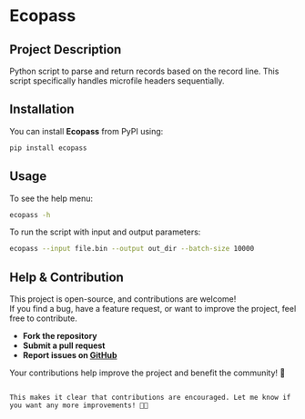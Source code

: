 # Ecopass

## Project Description
Python script to parse and return records based on the record line. This script specifically handles microfile headers sequentially.

## Installation

You can install **Ecopass** from PyPI using:

```bash
pip install ecopass
```

## Usage

To see the help menu:

```bash
ecopass -h
```

To run the script with input and output parameters:

```bash
ecopass --input file.bin --output out_dir --batch-size 10000
```

## Help & Contribution

This project is open-source, and contributions are welcome!  
If you find a bug, have a feature request, or want to improve the project, feel free to contribute.  

- **Fork the repository**
- **Submit a pull request**
- **Report issues on [GitHub](https://github.com/yassinessadi/ecopass/issues)**  

Your contributions help improve the project and benefit the community! 🚀  
```

This makes it clear that contributions are encouraged. Let me know if you want any more improvements! 🚀🔥